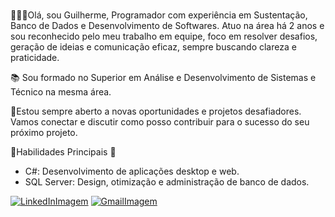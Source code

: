 ###
🧑🏻‍💻Olá, sou Guilherme, Programador com experiência em Sustentação, Banco de Dados e Desenvolvimento de Softwares. Atuo na área há 2 anos e sou reconhecido pelo meu trabalho em equipe, foco em resolver desafios, geração de ideias e comunicação eficaz, sempre buscando clareza e praticidade.

📚 Sou formado no Superior em Análise e Desenvolvimento de Sistemas e Técnico na mesma área.

👥Estou sempre aberto a novas oportunidades e projetos desafiadores. Vamos conectar e discutir como posso contribuir para o sucesso do seu próximo projeto.

📖Habilidades Principais 📖
- C#: Desenvolvimento de aplicações desktop e web.
- SQL Server: Design, otimização e administração de banco de dados.

[![LinkedInImagem](https://img.shields.io/badge/LinkedIn-0077B5?style=for-the-badge&logo=linkedin&logoColor=white)](https://www.linkedin.com/in/guilhermecarvalho381gmail/)
[![GmailImagem](https://img.shields.io/badge/Gmail-D14836?style=for-the-badge&logo=gmail&logoColor=white)](mailto:guilhermecarvalho381@gmail.com) 
